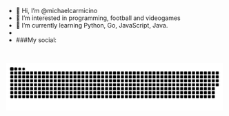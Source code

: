 - 👋 Hi, I’m @michaelcarmicino
- 👀 I’m interested in programming, football and videogames
- 🌱 I’m currently learning Python, Go, JavaScript, Java.
- 
- ###My social:<p align="left">
  <a href="http://twitch.tv/emme2k_" target="blank"><img align="center" src="https://github.com/mishmanners/MishManners/blob/master/socials/twitch.png" alt="" height="30" /></a>
  <a href="https://www.linkedin.com/in/michael-carmicino-a4a935236/" target="blank"><img align="center" src="https://github.com/mishmanners/MishManners/blob/master/socials/transparent-Linkedin-logo-icon.png" alt="" height="30" /></a>
  <a href="https://www.instagram.com/_michaell__" target="blank"><img align="center" src="https://github.com/mishmanners/MishManners/blob/master/socials/instagram.png" alt="" height="30" /></a>


![mishmanners snake gif](https://github.com/mishmanners/MishManners/blob/output/github-contribution-grid-snake.svg)
